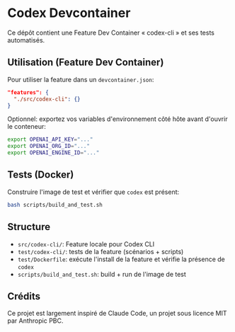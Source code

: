 # Codex Devcontainer

Ce dépôt contient une Feature Dev Container « codex-cli » et ses tests automatisés.

## Utilisation (Feature Dev Container)

Pour utiliser la feature dans un `devcontainer.json`:

```json
"features": {
  "./src/codex-cli": {}
}
```

Optionnel: exportez vos variables d'environnement côté hôte avant d'ouvrir le conteneur:

```bash
export OPENAI_API_KEY="..."
export OPENAI_ORG_ID="..."
export OPENAI_ENGINE_ID="..."
```

## Tests (Docker)

Construire l'image de test et vérifier que `codex` est présent:

```bash
bash scripts/build_and_test.sh
```

## Structure

- `src/codex-cli/`: Feature locale pour Codex CLI
- `test/codex-cli/`: tests de la feature (scénarios + scripts)
- `test/Dockerfile`: exécute l'install de la feature et vérifie la présence de `codex`
- `scripts/build_and_test.sh`: build + run de l'image de test

## Crédits

Ce projet est largement inspiré de Claude Code, un projet sous licence MIT par Anthropic PBC.